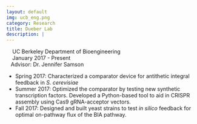 ```yaml
---
layout: default
img: ucb_eng.png
category: Research
title: Dueber Lab
description: |
---
```

&nbsp;&nbsp;  <i class="fa fa-university alt-font"></i>&nbsp;UC Berkeley Department of Bioengineering
<br>
&nbsp;&nbsp;  <i class="fa fa-calendar"></i>&nbsp;January 2017 - Present
<br>
&nbsp;&nbsp;  Advisor: Dr. Jennifer Samson

* Spring 2017: Characterized a comparator device for antithetic integral feedback in *S. cerevisiae*
* Summer 2017: Optimized the comparator by testing new synthetic transcription factors. Developed a Python-based tool to aid in CRISPR assembly using Cas9 gRNA-acceptor vectors.
* Fall 2017: Designed and built yeast strains to test *in silico* feedback for optimal on-pathway flux of the BIA pathway.